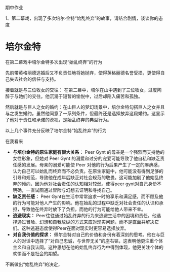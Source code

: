 期中作业

1、第二幕戏，出现了多次培尔·金特“始乱终弃”的故事，请结合剧情，谈谈你的态度

# 培尔金特

在第二幕戏中培尔金特多次出现“始乱终弃”的行为

先前带英格丽德逃婚后又不负责任地将她抛弃，使得英格丽德名誉受损，更使得自己失去社会的信任与支持。

接着就是与三位牧女的交往： 在第二幕中，培尔在山中遇到了三位牧女，过度陶醉于与她们的交往。他沉溺于短暂的愉悦中，过后却陷入痛苦和孤独。

然后就是与巨人之女的婚约：在山巨人的梦幻场景中，培尔金特勾搭巨人之女并且与之发生婚约。虽然他同意了一系列条件，但最终还是选择放弃这段婚约。这显示了他对于责任和承诺的漠视，是始乱终弃的典型行为。

以上几个事件充分反映了培尔金特“始乱终弃”的行为

在我看来

- **与培尔金特的原生家庭有很大关系**： Peer Gynt 的母亲是一个强烈而支持他的女性形象，但她对 Peer Gynt 的溺爱和过分的宠爱可能导致了他自私和缺乏责任感的发展。母亲的溺爱可能使 Peer 对他的行为后果产生了一定的麻痹感，认为自己可以始乱而终弃而不必负责。在原生家庭中，他可能没有得到足够的引导和规范，导致他在成年后缺乏对社会规范的敬畏。这可能加剧了他始乱终弃的倾向，因为他对社会责任的认知相对较弱。使得peer gynt对自己身份不明确，一直试图通过冒险与幻想去证明和寻找自己。
- **缺乏责任感：** Peer Gynt在生活中常常追求一时的享乐和满足感，而不顾及他的行为可能对他人产生的影响。他在始乱的过程中缺乏对社会责任的认识和承担，导致他在终弃时放下了负担，而他的行为可能给他人带来不幸。
- **逃避现实：** Peer往往通过始乱终弃的行为来逃避生活中的困境和责任。他选择通过冒险、幻想和自我放纵的方式来应对现实问题，而不是直面并解决它们。这种逃避态度使得Peer在面对现实时更容易选择放弃。
- **对自我价值的探求：** 佩尔金特对自己的价值和身份有着深刻的思考。他在与巨人的对话中选择了“对自己忠诚，与世界无关”的座右铭，这表明他更注重个体主义和自我认同。这种思想在他的始乱终弃行为中得到体现，他更关注个体的欢愉而不是社会的期望。

不断做出“始乱终弃”的决定，

